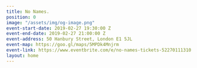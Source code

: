 ```yaml
---
title: No Names.
position: 0
image: "/assets/img/og-image.png"
event-start-date: 2019-02-27 19:30:00 Z
event-end-date: 2019-02-27 21:00:00 Z
event-address: 50 Hanbury Street, London E1 5JL
event-map: https://goo.gl/maps/5MPDk4Mnjrm
event-link: https://www.eventbrite.com/e/no-names-tickets-52270111310
layout: home
---
```


